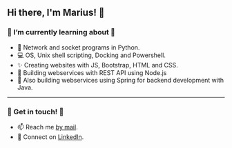 ## Hi there, I'm Marius! 👋


### 🌱 I’m currently learning about 🌱
- 🔌 Network and socket programs in Python.
- 💻 OS, Unix shell scripting, Docking and Powershell.
- ✨ Creating websites with JS, Bootstrap, HTML and CSS.
- 👾 Building webservices with REST API using Node.js
- 🍃 Also building webservices using Spring for backend development with Java.

---
### 👏 Get in touch! 👏
- 📫 Reach me [by mail][mail].
- 🤝 Connect on [LinkedIn][linkedin].


[linkedin]: https://www.linkedin.com/in/marius-havnaas-623756174
[mail]: mailto:marhav95@gmail.com?subject=[GitHub]%20Source%20Han%20Sans
[instagram]: https://www.instagram.com/mariushavnaas/
[java]: https://github.com/Marhav/Eksamen_AlgDat
<!--
**Marhav/Marhav** is a ✨ _special_ ✨ repository because its `README.md` (this file) appears on your GitHub profile.

Here are some ideas to get you started:


- 🤔 I’m looking for help with ...
- 💬 Ask me about ...
- 😄 Pronouns: ...
- 🔭 I’m currently working on ...
- ⚡ Fun fact: ...
-->
